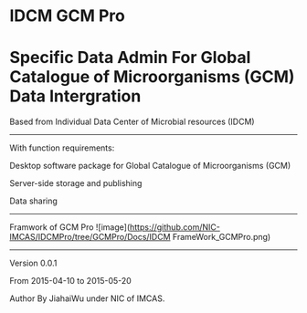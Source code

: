 # IDCM GCM Pro
Specific Data Admin For Global Catalogue of Microorganisms (GCM) Data Intergration
==========================================================
Based from
Individual Data  Center of Microbial resources (IDCM)
***********************************************************
With function requirements:

Desktop software package for Global Catalogue of Microorganisms (GCM)

Server-side storage and publishing 

Data sharing
***********************************************************
Framwork of GCM Pro
![image](https://github.com/NIC-IMCAS/IDCMPro/tree/GCMPro/Docs/IDCM FrameWork_GCMPro.png)
***********************************************************
Version 0.0.1

From 2015-04-10 to 2015-05-20 

Author By JiahaiWu under NIC of IMCAS.
